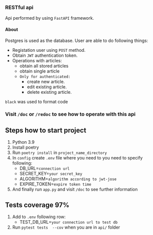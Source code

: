 ### RESTful api
Api performed by using `FastAPI` framework.

#### About
Postgres is used as the database. User are able to do following things:

* Registation user using `POST` method.
* Obtain `JWT` authentication token.
* Operations with articles:
  * obtain all stored articles
  * obtain single article
  * `Only for authenticated:`
    * create new article.
    * edit existing article.
    * delete existing article.

`black` was used to format code

### Visit `/doc` or `/redoc` to see how to operate with this api

## Steps how to start project

1. Python 3.9
2. Install poetry
3. Run `poetry install` in `project_name_directory`
4. In `config` create `.env` file where you need to you need to specify following:
   * DB_URL=`connection url`
   * SECRET_KEY=`your secret_key`
   * ALGORITHM=`algorithm according to jwt-jose`
   * EXPIRE_TOKEN=`expire token time`
5. And finally run `app.py` and visit `/doc` to see further information

## Tests coverage 97%
1. Add to `.env` following row:
    * TEST_DB_URL=`your connection url to test db`
2. Run `pytest tests  --cov` when you are in `api/` folder
